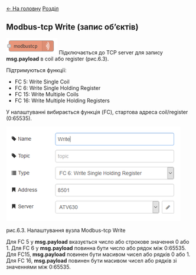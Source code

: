 [<- На головну](../)  [Розділ](README.md)

## Modbus-tcp Write (запис об’єктів)

![img](media/mbtcp_write.png) Підключається до TCP server для запису **msg.payload** в coil або register (рис.6.3). 

Підтримуються функції:

- FC 5: Write Single Coil
- FC 6: Write Single Holding     Register
- FC 15: Write Multiple Coils
- FC 16: Write Multiple Holding     Registers

У налаштуванні вибирається функція (FC), стартова адреса coil/register (0:65535). 


![img](media/6_3.png)

рис.6.3. Налаштування вузла Modbus-tcp Write

Для FC 5 у **msg.payload** вказується число або строкове значення 0 або 1. Для FC 6 у **msg.payload** повинна бути число або рядок між 0:65535. Для FC15, **msg.payload** повинен бути масивом чисел або рядків 0 або 1. Для FC 16, **msg.payload** повинен бути масивом чисел або рядків зі значеннями між 0:65535.